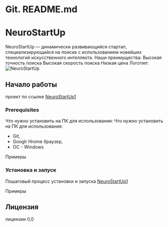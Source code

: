 

# **Git. README.md**

# NeuroStartUp

NeuroStartUp — динамически развивающийся стартап, специализирующийся на поиске с использованием новейших технологий искусственного интеллекта. Наши преимущества:
Высокая точность поиска
Высокая скорость поиска
Низкая цена
Логотип:![NeuroStartUp](https://camo.githubusercontent.com/c6727c717cad1e4820481abb87524f90782445c5/68747470733a2f2f692e696d6775722e636f6d2f495a4f525769492e706e67)


## Начало работы

проект по ссылке [NeuroStartUp1](https://github.com/veronazavr/NeuroStartUp1)

### Prerequisites

Что нужно установить на ПК для использования:
Что нужно установить на ПК для использования:
 - Git, 
 - Googlr Hrome браузер,
 - OC - Windows

Примеры

### Установка и запуск
Пошаговый процесс установки и запуска [NeuroStartUp1](https://github.com/netology-code/guides/blob/master/git-terminal/git-terminal.md#%D1%83%D0%B4%D0%B0%D0%BB%D0%B5%D0%BD%D0%B8%D0%B5-%D1%84%D0%B0%D0%B9%D0%BB%D0%BE%D0%B2-%D0%B8-%D0%BA%D0%B0%D1%82%D0%B0%D0%BB%D0%BE%D0%B3%D0%BE%D0%B2)

Примеры

## Лицензия
лицензии 0,0
